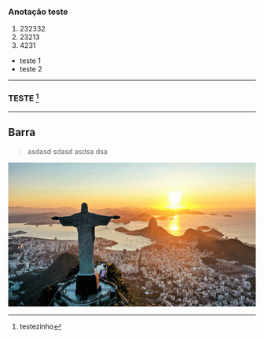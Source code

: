 ### Anotação teste

1. 232332
2. 23213
3. 4231
*  teste 1
* teste 2
--- 
### TESTE [^1]

----
###
## Barra
>asdasd
>sdasd
>asdsa
>dsa
>

[^1]: testezinho


![Nome que aprecerá a imagem|430x250](Assets/Attachments/Anotação-1738677140904.png)





























































